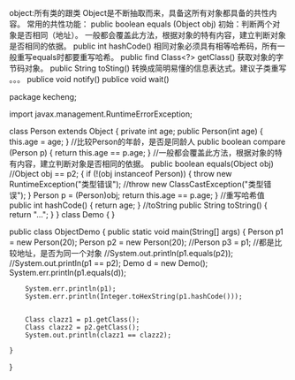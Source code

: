 object:所有类的跟类
Object是不断抽取而来，具备这所有对象都具备的共性内容。
常用的共性功能：
public boolean equals (Object obj)
初始：判断两个对象是否相同（地址）。
一般都会覆盖此方法，根据对象的特有内容，建立判断对象是否相同的依据。
public int hashCode()
相同对象必须具有相等哈希码，所有一般重写equals时都要重写哈希。
public find Class<?> getClass()
获取对象的字节码对象。
public String toSting()
转换成简明易懂的信息表达式。建议子类重写
。。。
publice void notify()
publice void wait()

package kecheng;

import javax.management.RuntimeErrorException;

class Person extends Object
{
	private int age;
	public Person(int age) {
		this.age = age;
	}
	//比较Person的年龄，是否是同龄人
	public boolean compare (Person p)
	{
		return this.age == p.age;
	}
	//一般都会覆盖此方法，根据对象的特有内容，建立判断对象是否相同的依据。
	public boolean equals(Object obj) //Object obj == p2;
	{
		if (!(obj instanceof Person))
		{
			throw new RuntimeException("类型错误");
			//throw new ClassCastException("类型错误");
		}
		Person p = (Person)obj;
		return this.age == p.age;
	}
	//重写哈希值
	public int hashCode() {
		return age;
	}
	//toString
	public String toString() {
		return "...";
	}
}
class Demo
{
}

public class ObjectDemo {
	public static void main(String[] args) {
		Person p1 = new Person(20);
		Person p2 = new Person(20);
		//Person p3 = p1;
		//都是比较地址，是否为同一个对象
		//System.out.println(p1.equals(p2));
		//System.out.println(p1 == p2);
		Demo d = new Demo();
		System.err.println(p1.equals(d));
		
		
		System.err.println(p1);
		System.err.println(Integer.toHexString(p1.hashCode()));
		
		
		Class clazz1 = p1.getClass();
		Class clazz2 = p2.getClass();
		System.out.println(clazz1 == clazz2);
		
	}
}


